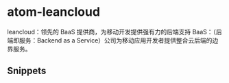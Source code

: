 # atom-leancloud

leancloud：领先的 BaaS 提供商，为移动开发提供强有力的后端支持
BaaS：（后端即服务：Backend as a Service）公司为移动应用开发者提供整合云后端的边界服务。

## Snippets
